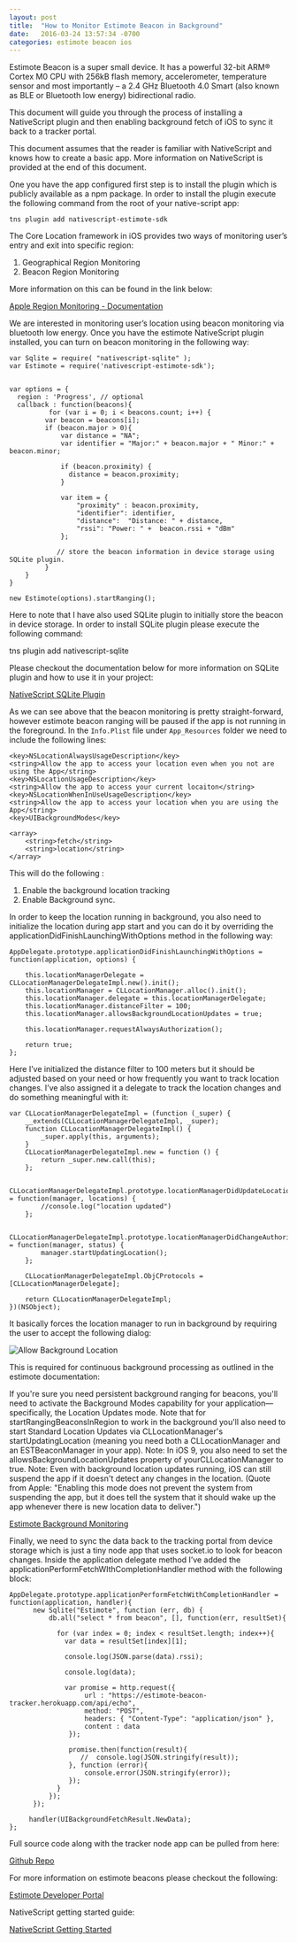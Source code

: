 ```yaml
---
layout: post
title:  "How to Monitor Estimote Beacon in Background"
date:   2016-03-24 13:57:34 -0700
categories: estimote beacon ios
---
```


Estimote Beacon is a super small device. It has a powerful 32-bit ARM® Cortex M0 CPU with 256kB flash memory, accelerometer, temperature sensor and most importantly – a 2.4 GHz Bluetooth 4.0 Smart (also known as BLE or Bluetooth low energy) bidirectional radio.


This document will guide you through the process of installing a NativeScript plugin and then enabling background fetch of iOS to sync it back to a tracker portal.

This document assumes that the reader is familiar with NativeScript and knows how to create a basic app. More information on NativeScript is provided at the end of this document.  

One you have the app configured first step is to install the plugin which is publicly available as a npm package. In order to install the plugin execute the following command from the root of your native-script app:

    tns plugin add nativescript-estimote-sdk


The Core Location framework in iOS provides two ways of monitoring user’s entry and exit into specific region:

1. Geographical Region Monitoring
2. Beacon Region Monitoring

More information on this can be found in the link below:

[Apple Region Monitoring - Documentation](
https://developer.apple.com/library/ios/documentation/UserExperience/Conceptual/LocationAwarenessPG/RegionMonitoring/RegionMonitoring.html#//apple_ref/doc/uid/TP40009497-CH9-SW1)

We are interested in monitoring user’s location using beacon monitoring via bluetooth low energy. Once you have the estimote NativeScript plugin installed, you can turn on beacon monitoring in the following way:


    var Sqlite = require( "nativescript-sqlite" );
    var Estimote = require('nativescript-estimote-sdk');


    var options = {
      region : 'Progress', // optional
      callback : function(beacons){
              for (var i = 0; i < beacons.count; i++) {
             var beacon = beacons[i];
             if (beacon.major > 0){
                 var distance = "NA";
                 var identifier = "Major:" + beacon.major + " Minor:" + beacon.minor;

                 if (beacon.proximity) {
                   distance = beacon.proximity;
                 }

                 var item = {
                     "proximity" : beacon.proximity,
                     "identifier": identifier,
                     "distance":  "Distance: " + distance,
                     "rssi": "Power: " +  beacon.rssi + "dBm"
                 };

                // store the beacon information in device storage using SQLite plugin.
             }
        }
    }

    new Estimote(options).startRanging();


Here to note that I have also used SQLite plugin to initially store the beacon in device storage. In order to install SQLite plugin please execute the following command:

tns plugin add nativescript-sqlite

Please checkout the documentation below for more information on SQLite plugin and how to use it in your project:

[NativeScript SQLite Plugin](https://github.com/nathanaela/nativescript-sqlite)

As we can see above that the beacon monitoring is pretty straight-forward, however estimote beacon ranging will be paused if the app is not running in the foreground. In the `Info.Plist` file under `App_Resources` folder we need to include the following  lines:

    <key>NSLocationAlwaysUsageDescription</key>
    <string>Allow the app to access your location even when you not are using the App</string>
    <key>NSLocationUsageDescription</key>
    <string>Allow the app to access your current locaiton</string>
    <key>NSLocationWhenInUseUsageDescription</key>
    <string>Allow the app to access your location when you are using the App</string>
    <key>UIBackgroundModes</key>

    <array>
    	<string>fetch</string>
    	<string>location</string>
    </array>


This will do the following :

1. Enable the background location tracking
2. Enable Background sync.

In order to keep the location running in background, you also need to initialize the location during app start and you can do it by overriding the applicationDidFinishLaunchingWithOptions method in the following way:


    AppDelegate.prototype.applicationDidFinishLaunchingWithOptions = function(application, options) {

        this.locationManagerDelegate = CLLocationManagerDelegateImpl.new().init();
        this.locationManager = CLLocationManager.alloc().init();
        this.locationManager.delegate = this.locationManagerDelegate;
        this.locationManager.distanceFilter = 100;
        this.locationManager.allowsBackgroundLocationUpdates = true;

        this.locationManager.requestAlwaysAuthorization();

        return true;
    };


Here I’ve initialized the distance filter to 100 meters but it should be adjusted based on your need or how frequently you want to track location changes. I’ve also assigned it a delegate to track the location changes and do something meaningful with it:

    var CLLocationManagerDelegateImpl = (function (_super) {
        __extends(CLLocationManagerDelegateImpl, _super);
        function CLLocationManagerDelegateImpl() {
            _super.apply(this, arguments);
        }
        CLLocationManagerDelegateImpl.new = function () {
            return _super.new.call(this);
        };

        CLLocationManagerDelegateImpl.prototype.locationManagerDidUpdateLocations = function(manager, locations) {
            //console.log("location updated")
        };

        CLLocationManagerDelegateImpl.prototype.locationManagerDidChangeAuthorizationStatus = function(manager, status) {
            manager.startUpdatingLocation();
        };

        CLLocationManagerDelegateImpl.ObjCProtocols = [CLLocationManagerDelegate];

        return CLLocationManagerDelegateImpl;
    })(NSObject);


It basically forces the location manager to run in background by requiring the user to accept the following dialog:


![Allow Background Location](/estimote-tracker/images/estimote/screenshot.png)


This is required for continuous background processing as outlined in the estimote documentation:

If you're sure you need persistent background ranging for beacons, you'll need to activate the Background Modes capability for your application—specifically, the Location Updates mode.
Note that for startRangingBeaconsInRegion to work in the background you'll also need to start Standard Location Updates via CLLocationManager's startUpdatingLocation (meaning you need both a CLLocationManager and an ESTBeaconManager in your app).
Note: In iOS 9, you also need to set the allowsBackgroundLocationUpdates property of yourCLLocationManager to true.
Note: Even with background location updates running, iOS can still suspend the app if it doesn't detect any changes in the location. (Quote from Apple: "Enabling this mode does not prevent the system from suspending the app, but it does tell the system that it should wake up the app whenever there is new location data to deliver.")

[Estimote Background Monitoring]( http://developer.estimote.com/ibeacon/tutorial/part-2-background-monitoring/)

Finally, we need to sync the data back to the tracking portal from device storage which is just a tiny node app that uses socket.io to look for beacon changes. Inside the application delegate method I’ve added the applicationPerformFetchWIthCompletionHandler method with the following block:

    AppDelegate.prototype.applicationPerformFetchWithCompletionHandler = function(application, handler){
          new Sqlite("Estimote", function (err, db) {
              db.all("select * from beacon", [], function(err, resultSet){

                for (var index = 0; index < resultSet.length; index++){
                  var data = resultSet[index][1];

                  console.log(JSON.parse(data).rssi);

                  console.log(data);

                  var promise = http.request({
                       url : "https://estimote-beacon-tracker.herokuapp.com/api/echo",
                       method: "POST",
                       headers: { "Content-Type": "application/json" },
                       content : data
                   });

                   promise.then(function(result){
                      //  console.log(JSON.stringify(result));
                   }, function (error){
                       console.error(JSON.stringify(error));
                   });
                }
              });
          });

         handler(UIBackgroundFetchResult.NewData);
    };

Full source code along with the tracker node app can be pulled from here:

[Github Repo](https://github.com/mehfuzh/estimote-monitor)

For more information on estimote beacons please checkout the following:

[Estimote Developer Portal](http://developer.estimote.com)

NativeScript getting started guide:

[NativeScript Getting Started](http://docs.nativescript.org/start/getting-started)

